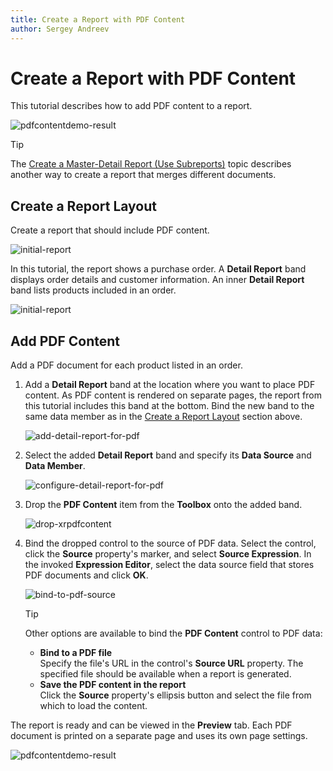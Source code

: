 ```yaml
---
title: Create a Report with PDF Content
author: Sergey Andreev
---
```

# Create a Report with PDF Content

This tutorial describes how to add PDF content to a report.

![pdfcontentdemo-result](../../../images/eurd-pdfcontentdemo-result.png)

> [!TIP]
> The [Create a Master-Detail Report (Use Subreports)](create-a-master-detail-report-use-subreports.md) topic describes another way to create a report that merges different documents.

## Create a Report Layout

Create a report that should include PDF content.

![initial-report](../../../images/eurd-pdfcontentdemo-initial-report.png)

In this tutorial, the report shows a purchase order. A **Detail Report** band displays order details and customer information. An inner **Detail Report** band lists products included in an order.

![initial-report](../../../images/eurd-pdfcontentdemo-initial-preview.png)

## Add PDF Content

Add a PDF document for each product listed in an order.

1. Add a **Detail Report** band at the location where you want to place PDF content. As PDF content is rendered on separate pages, the report from this tutorial includes this band at the bottom. Bind the new band to the same data member as in the [Create a Report Layout](#create-a-report-layout) section above.

    ![add-detail-report-for-pdf](../../../images/eurd-pdfcontentdemo-add-detail-report-for-pdf.png)

1. Select the added **Detail Report** band and specify its **Data Source** and **Data Member**.

    ![configure-detail-report-for-pdf](../../../images/eurd-pdfcontentdemo-configure-detail-report-for-pdf.png)

1. Drop the **PDF Content** item from the **Toolbox** onto the added band.

    ![drop-xrpdfcontent](../../../images/eurd-pdfcontentdemo-drop-xrpdfcontent.png)

1. Bind the dropped control to the source of PDF data. Select the control, click the **Source** property's marker, and select **Source Expression**. In the invoked **Expression Editor**, select the data source field that stores PDF documents and click **OK**.

    ![bind-to-pdf-source](../../../images/eurd-pdfcontentdemo-bind-to-pdf-source.png)

    > [!TIP]
    > Other options are available to bind the **PDF Content** control to PDF data:  
    > * **Bind to a PDF file**  
    >   Specify the file's URL in the control's **Source URL** property. The specified file should be available when a report is generated.
    > * **Save the PDF content in the report**  
    >   Click the **Source** property's ellipsis button and select the file from which to load the content.

The report is ready and can be viewed in the **Preview** tab. Each PDF document is printed on a separate page and uses its own page settings.

![pdfcontentdemo-result](../../../images/eurd-pdfcontentdemo-result2.png)